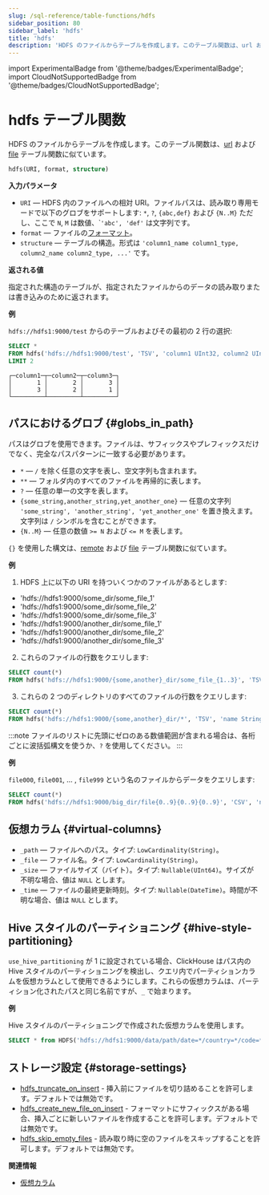 ```yaml
---
slug: /sql-reference/table-functions/hdfs
sidebar_position: 80
sidebar_label: 'hdfs'
title: 'hdfs'
description: 'HDFS のファイルからテーブルを作成します。このテーブル関数は、url および file のテーブル関数に似ています。'
---
```


import ExperimentalBadge from '@theme/badges/ExperimentalBadge';
import CloudNotSupportedBadge from '@theme/badges/CloudNotSupportedBadge';


# hdfs テーブル関数

HDFS のファイルからテーブルを作成します。このテーブル関数は、[url](../../sql-reference/table-functions/url.md) および [file](../../sql-reference/table-functions/file.md) テーブル関数に似ています。

``` sql
hdfs(URI, format, structure)
```

**入力パラメータ**

- `URI` — HDFS 内のファイルへの相対 URI。ファイルパスは、読み取り専用モードで以下のグロブをサポートします: `*`, `?`, `{abc,def}` および `{N..M}` ただし、ここで `N`, `M` は数値、\``'abc', 'def'` は文字列です。
- `format` — ファイルの[フォーマット](/sql-reference/formats)。
- `structure` — テーブルの構造。形式は `'column1_name column1_type, column2_name column2_type, ...'` です。

**返される値**

指定された構造のテーブルが、指定されたファイルからのデータの読み取りまたは書き込みのために返されます。

**例**

`hdfs://hdfs1:9000/test` からのテーブルおよびその最初の 2 行の選択:

``` sql
SELECT *
FROM hdfs('hdfs://hdfs1:9000/test', 'TSV', 'column1 UInt32, column2 UInt32, column3 UInt32')
LIMIT 2
```

``` text
┌─column1─┬─column2─┬─column3─┐
│       1 │       2 │       3 │
│       3 │       2 │       1 │
└─────────┴─────────┴─────────┘
```

## パスにおけるグロブ {#globs_in_path}

パスはグロブを使用できます。ファイルは、サフィックスやプレフィックスだけでなく、完全なパスパターンに一致する必要があります。

- `*` — `/` を除く任意の文字を表し、空文字列も含まれます。
- `**` — フォルダ内のすべてのファイルを再帰的に表します。
- `?` — 任意の単一の文字を表します。
- `{some_string,another_string,yet_another_one}` — 任意の文字列 `'some_string', 'another_string', 'yet_another_one'` を置き換えます。文字列は `/` シンボルを含むことができます。
- `{N..M}` — 任意の数値 `>= N` および `<= M` を表します。

`{}` を使用した構文は、[remote](remote.md) および [file](file.md) テーブル関数に似ています。

**例**

1. HDFS 上に以下の URI を持ついくつかのファイルがあるとします:

- 'hdfs://hdfs1:9000/some_dir/some_file_1'
- 'hdfs://hdfs1:9000/some_dir/some_file_2'
- 'hdfs://hdfs1:9000/some_dir/some_file_3'
- 'hdfs://hdfs1:9000/another_dir/some_file_1'
- 'hdfs://hdfs1:9000/another_dir/some_file_2'
- 'hdfs://hdfs1:9000/another_dir/some_file_3'

2. これらのファイルの行数をクエリします:

<!-- -->

``` sql
SELECT count(*)
FROM hdfs('hdfs://hdfs1:9000/{some,another}_dir/some_file_{1..3}', 'TSV', 'name String, value UInt32')
```

3. これらの 2 つのディレクトリのすべてのファイルの行数をクエリします:

<!-- -->

``` sql
SELECT count(*)
FROM hdfs('hdfs://hdfs1:9000/{some,another}_dir/*', 'TSV', 'name String, value UInt32')
```

:::note
ファイルのリストに先頭にゼロのある数値範囲が含まれる場合は、各桁ごとに波括弧構文を使うか、`?` を使用してください。
:::

**例**

`file000`, `file001`, ... , `file999` という名のファイルからデータをクエリします:

``` sql
SELECT count(*)
FROM hdfs('hdfs://hdfs1:9000/big_dir/file{0..9}{0..9}{0..9}', 'CSV', 'name String, value UInt32')
```

## 仮想カラム {#virtual-columns}

- `_path` — ファイルへのパス。タイプ: `LowCardinality(String)`。
- `_file` — ファイル名。タイプ: `LowCardinality(String)`。
- `_size` — ファイルサイズ（バイト）。タイプ: `Nullable(UInt64)`。サイズが不明な場合、値は `NULL` とします。
- `_time` — ファイルの最終更新時刻。タイプ: `Nullable(DateTime)`。時間が不明な場合、値は `NULL` とします。

## Hive スタイルのパーティショニング {#hive-style-partitioning}

`use_hive_partitioning` が 1 に設定されている場合、ClickHouse はパス内の Hive スタイルのパーティショニングを検出し、クエリ内でパーティションカラムを仮想カラムとして使用できるようにします。これらの仮想カラムは、パーティション化されたパスと同じ名前ですが、`_` で始まります。

**例**

Hive スタイルのパーティショニングで作成された仮想カラムを使用します。

``` sql
SELECT * from HDFS('hdfs://hdfs1:9000/data/path/date=*/country=*/code=*/*.parquet') where _date > '2020-01-01' and _country = 'Netherlands' and _code = 42;
```

## ストレージ設定 {#storage-settings}

- [hdfs_truncate_on_insert](operations/settings/settings.md#hdfs_truncate_on_insert) - 挿入前にファイルを切り詰めることを許可します。デフォルトでは無効です。
- [hdfs_create_new_file_on_insert](operations/settings/settings.md#hdfs_create_new_file_on_insert) - フォーマットにサフィックスがある場合、挿入ごとに新しいファイルを作成することを許可します。デフォルトでは無効です。
- [hdfs_skip_empty_files](operations/settings/settings.md#hdfs_skip_empty_files) - 読み取り時に空のファイルをスキップすることを許可します。デフォルトでは無効です。

**関連情報**

- [仮想カラム](../../engines/table-engines/index.md#table_engines-virtual_columns)
